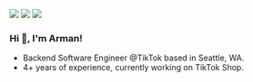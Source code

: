 [<img src="https://img.shields.io/badge/linkedin-%230077B5.svg?&style=for-the-badge&logo=linkedin&logoColor=white" />](https://www.linkedin.com/in/armankhondker)
[<img src="https://img.shields.io/badge/twitter-%230077B5.svg?&style=for-the-badge&logo=x&logoColor=white&color=black" />](https://www.twitter.com/@armankhon)
[<img src="https://img.shields.io/badge/youtube-%230077B5.svg?&style=for-the-badge&logo=youtube&logoColor=white&color=FF0000" />](https://www.youtube.com/@armankhondker)

### Hi 👋, I'm Arman!

- Backend Software Engineer @TikTok based in Seattle, WA.
- 4+ years of experience, currently working on TikTok Shop.
